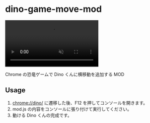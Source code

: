 # dino-game-move-mod
<video src="https://github.com/user-attachments/assets/c998a2c2-c923-4bba-bcc6-178fe4c24ca7" controls="true" muted autoplay playsinline loop></video>

Chrome の恐竜ゲームで Dino くんに横移動を追加する MOD

## Usage
1. [chrome://dino/](chrome://dino/ "chrome://dino/") に遷移した後、F12 を押してコンソールを開きます。
1. mod.js の内容をコンソールに張り付けて実行してください。
1. 動ける Dino くんの完成です。

